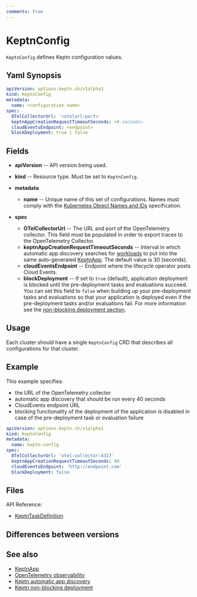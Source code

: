 ```yaml
---
comments: true
---
```


# KeptnConfig

`KeptnConfig` defines Keptn configuration values.

## Yaml Synopsis

```yaml
apiVersion: options.keptn.sh/v1alpha1
kind: KeptnConfig
metadata:
  name: <configuration-name>
spec:
  OTelCollectorUrl: '<otelurl:port>'
  keptnAppCreationRequestTimeoutSeconds: <#-seconds>
  cloudEventsEndpoint: <endpoint>
  blockDeployment: true | false
```

## Fields

* **apiVersion** -- API version being used.
* **kind** -- Resource type.
  Must be set to `KeptnConfig`.

* **metadata**
    * **name** -- Unique name of this set of configurations.
      Names must comply with the
      [Kubernetes Object Names and IDs](https://kubernetes.io/docs/concepts/overview/working-with-objects/names/#dns-subdomain-names)
      specification.

* **spec**
    * **OTelCollectorUrl** -- The URL and port of the OpenTelemetry collector.
      This field must be populated in order to export traces to the OpenTelemetry Collector.
    * **keptnAppCreationRequestTimeoutSeconds** --
      Interval in which automatic app discovery searches for [workloads](https://kubernetes.io/docs/concepts/workloads/)
      to put into the same auto-generated [KeptnApp](app.md).
      The default value is 30 (seconds).
    * **cloudEventsEndpoint** -- Endpoint where the lifecycle operator posts Cloud Events.
    * **blockDeployment** -- If set to `true` (default), application deployment is blocked until the
      pre-deployment tasks and evaluations succeed.
      You can set this field to `false` when building up
      your pre-deployment tasks and evaluations
      so that your application is deployed
      even if the pre-deployment tasks and/or evaluations fail.
      For more information see the
      [non-blocking deployment section](../../components/lifecycle-operator/keptn-non-blocking.md).

## Usage

Each cluster should have a single `KeptnConfig` CRD that describes all configurations for that cluster.

## Example

This example specifies:

* the URL of the OpenTelemetry collector
* automatic app discovery that should be run every 40 seconds
* CloudEvents endpoint URL
* blocking functionality of the deployment of the application is disabled in case
  of the pre-deployment task or evaluation failure

```yaml
apiVersion: options.keptn.sh/v1alpha1
kind: KeptnConfig
metadata:
  name: keptn-config
spec:
  OTelCollectorUrl: 'otel-collector:4317'
  keptnAppCreationRequestTimeoutSeconds: 40
  cloudEventsEndpoint: 'http://endpoint.com'
  blockDeployment: false
```

## Files

API Reference:

* [KeptnTaskDefinition](../api-reference/lifecycle/v1beta1/index.md#keptntaskdefinition)

## Differences between versions

## See also

* [KeptnApp](./app.md)
* [OpenTelemetry observability](../../guides/otel.md)
* [Keptn automatic app discovery](../../guides/auto-app-discovery.md)
* [Keptn non-blocking deployment](../../components/lifecycle-operator/keptn-non-blocking.md)
